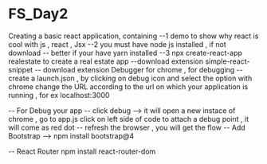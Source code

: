 # FS_Day2

Creating a basic react application, containing
--1 demo to show why react is cool with js , react , Jsx
--2 you must have node js installed , if not download
    -- better if your have yarn installed
--3 npx create-react-app realestate to create a real estate app
    --download extension simple-react-snippet
    -- download extension Debugger for chrome ,  for debugging 
    -- create a launch.json , by clicking on debug icon and select the option with chrome
     change the URL according to the url on which your application is running , for ex localhost:3000

-- For Debug your app 
    -- click debug --> it will open a new instace of chrome , go to app.js 
       click on left side of code to attach a debug point , it will come as red dot
    -- refresh the browser , you will get the flow
-- Add Bootstrap --> npm install bootstrap@4

-- React Router  npm install react-router-dom
 

